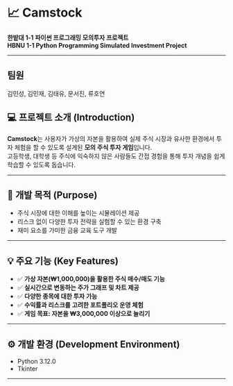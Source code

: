 # 📈 Camstock  
**한밭대 1-1 파이썬 프로그래밍 모의투자 프로젝트**  
**HBNU 1-1 Python Programming Simulated Investment Project**

---

## 팀원 
김민성, 김민재, 김태유, 문서진, 류호연

## 💻 프로젝트 소개 (Introduction)

**Camstock**는 사용자가 가상의 자본을 활용하여 실제 주식 시장과 유사한 환경에서 투자 체험을 할 수 있도록 설계된 **모의 주식 투자 게임**입니다.  
고등학생, 대학생 등 주식에 익숙하지 않은 사람들도 간접 경험을 통해 투자 개념을 쉽게 학습할 수 있도록 돕습니다.

---

## 🎯 개발 목적 (Purpose)

- 주식 시장에 대한 이해를 높이는 시뮬레이션 제공  
- 리스크 없이 다양한 투자 전략을 실험할 수 있는 환경 구축  
- 재미 요소를 가미한 금융 교육 도구 개발

---

## 💡 주요 기능 (Key Features)

- ✅ **가상 자본(₩1,000,000)을 활용한 주식 매수/매도 기능**  
- ✅ **실시간으로 변동하는 주가 그래프 및 차트 제공**  
- ✅ **다양한 종목에 대한 투자 가능**  
- ✅ **수익률과 리스크를 고려한 포트폴리오 운영 체험**  
- ✅ **게임 목표: 자본을 ₩3,000,000 이상으로 늘리기**

---

## ⚙️ 개발 환경 (Development Environment)

- Python 3.12.0  
- Tkinter 
---
